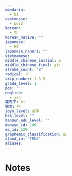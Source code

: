 ```yaml
---
mandarin:
  - bǐ
cantonese:
  - bei2
korean:
  - 피
korean_native: ""
japanese:
  - HI
japanese_nanori: ""
vietnamese:
middle_chinese_initial: p
middle_chinese_final: ɣiᴇ
stroke_count: "8"
radical: 彳
skip_number: 1-3-5
grade_level: 1
pos: ""
english:
  - yon
羅馬字: bi
韓文: 비
joyo_level: 高等
hsk_level: ""
hanmun_edu_level: ""
danayo_id: 149
mc_id: 529
graphemic_classification: 皮
stand_in: "TRUE"
aliases:
---
```


# Notes

